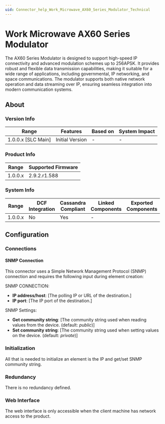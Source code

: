 ```yaml
---
uid: Connector_help_Work_Microwave_AX60_Series_Modulator_Technical
---
```


# Work Microwave AX60 Series Modulator

The AX60 Series Modulator is designed to support high-speed IP connectivity and advanced modulation schemes up to 256APSK. It provides robust and flexible data transmission capabilities, making it suitable for a wide range of applications, including governmental, IP networking, and space communications. The modulator supports both native network operation and data streaming over IP, ensuring seamless integration into modern communication systems.

## About

### Version Info

|Range  |Features  |Based on  |System Impact  |
|---------|---------|---------|---------|
|1.0.0.x [SLC Main]     |Initial Version        |-         |-         |

### Product Info

|Range  |Supported Firmware  |
|---------|---------|
|1.0.0.x     |2.9.2.r1.588         |

### System Info

|Range  |DCF Integration  |Cassandra Compliant  |Linked Components  |Exported Components   |
|---------|---------|---------|---------|---------|
|1.0.0.x    |No       |Yes         |-         |   |

## Configuration

### Connections

#### SNMP Connection

This connector uses a Simple Network Management Protocol (SNMP) connection and requires the following input during element creation:

SNMP CONNECTION:

- **IP address/host**: [The polling IP or URL of the destination.]
- **IP port**: [The IP port of the destination.]


SNMP Settings:

- **Get community string**: [The community string used when reading values from the device. (default: *public*)]
- **Set community string**: [The community string used when setting values on the device. (default: *private*)]


### Initialization

All that is needed to initialize an element is the IP and get/set SNMP community string.

### Redundancy

There is no redundancy defined.

### Web Interface

The web interface is only accessible when the client machine has network access to the product.
